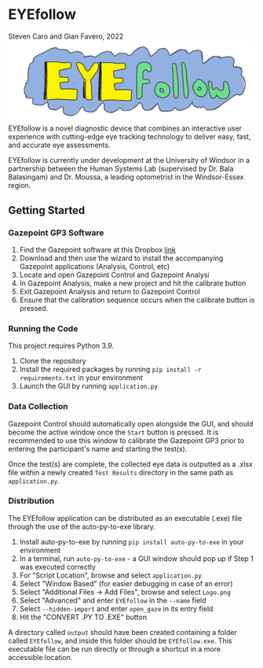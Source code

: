 # EYEfollow
Steven Caro and Gian Favero, 2022
![Screenshot](Logo.png)
EYEfollow is a novel diagnostic device that combines an interactive user experience with cutting-edge eye tracking technology to deliver easy, fast, and accurate eye assessments.

EYEfollow is currently under development at the University of Windsor in a partnership between the Human Systems Lab (supervised by Dr. Bala Balasingam) and Dr. Moussa, a leading optometrist in the Windsor-Essex region.

## Getting Started
### Gazepoint GP3 Software
1) Find the Gazepoint software at this Dropbox [link](https://www.dropbox.com/s/7wtdwbvmq8ws1ud/Gazepoint_5.1.0.exe?dl=0) 
2) Download and then use the wizard to install the accompanying Gazepoint applications (Analysis, Control, etc)
3) Locate and open Gazepoint Control and Gazepoint Analysi
4) In Gazepoint Analysis, make a new project and hit the calibrate button
5) Exit Gazepoint Analysis and return to Gazepoint Control
6) Ensure that the calibration sequence occurs when the calibrate button is pressed.

### Running the Code
This project requires Python 3.9.

1) Clone the repository
2) Install the required packages by running `pip install -r requirements.txt` in your environment
3) Launch the GUI by running `application.py`

### Data Collection
Gazepoint Control should automatically open alongside the GUI, and should become the active window once the `Start` button is pressed. It is recommended to use this window to calibrate the Gazepoint GP3 prior to entering the participant's name and starting the test(s).

Once the test(s) are complete, the collected eye data is outputted as a .xlsx file within a newly created `Test Results` directory in the same path as `application.py`. 

### Distribution
The EYEfollow application can be distributed as an executable (.exe) file through the use of the auto-py-to-exe library.

1) Install auto-py-to-exe by running `pip install auto-py-to-exe` in your environment
2) In a terminal, run `auto-py-to-exe` - a GUI window should pop up if Step 1 was executed correctly
3) For "Script Location", browse and select `application.py`
4) Select "Window Based" (for easier debugging in case of an error)
5) Select "Additional Files -> Add Files", browse and select `Logo.png`
6) Select "Advanced" and enter `EYEfollow` in the `--name` field
7) Select `--hidden-import` and enter `open_gaze` in its entry field
8) Hit the "CONVERT .PY TO .EXE" button

A directory called `output` should have been created containing a folder called `EYEfollow`, and inside this folder should be `EYEfollow.exe`. This executable file can be run directly or through a shortcut in a more accessible location. 
